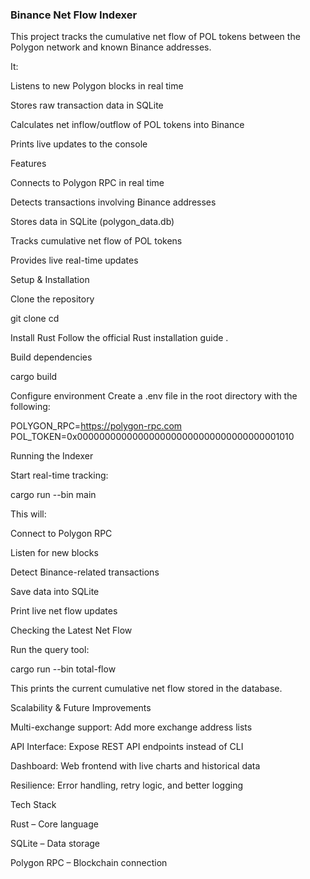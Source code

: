 ### Binance Net Flow Indexer ###

This project tracks the cumulative net flow of POL tokens between the Polygon network and known Binance addresses.

It:

Listens to new Polygon blocks in real time

Stores raw transaction data in SQLite

Calculates net inflow/outflow of POL tokens into Binance

Prints live updates to the console

Features

Connects to Polygon RPC in real time

Detects transactions involving Binance addresses

Stores data in SQLite (polygon_data.db)

Tracks cumulative net flow of POL tokens

Provides live real-time updates

Setup & Installation

Clone the repository

git clone <your-repo-url>
cd <repo-name>


Install Rust
Follow the official Rust installation guide
.

Build dependencies

cargo build


Configure environment
Create a .env file in the root directory with the following:

POLYGON_RPC=https://polygon-rpc.com
POL_TOKEN=0x0000000000000000000000000000000000001010

Running the Indexer

Start real-time tracking:

cargo run --bin main


This will:

Connect to Polygon RPC

Listen for new blocks

Detect Binance-related transactions

Save data into SQLite

Print live net flow updates

Checking the Latest Net Flow

Run the query tool:

cargo run --bin total-flow


This prints the current cumulative net flow stored in the database.

Scalability & Future Improvements

Multi-exchange support: Add more exchange address lists

API Interface: Expose REST API endpoints instead of CLI

Dashboard: Web frontend with live charts and historical data

Resilience: Error handling, retry logic, and better logging

Tech Stack

Rust – Core language

SQLite – Data storage

Polygon RPC – Blockchain connection
